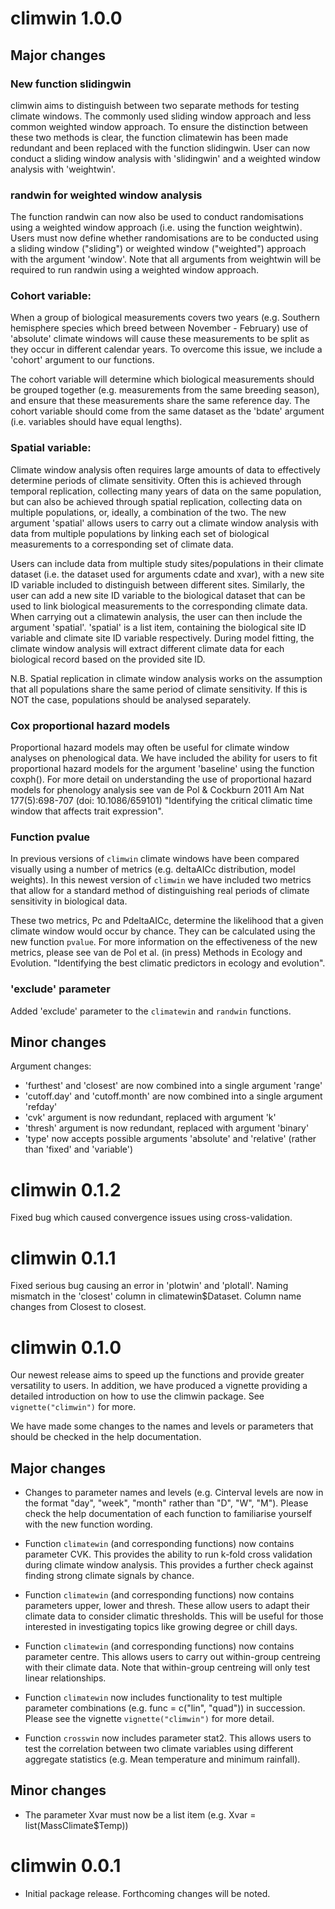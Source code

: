 # climwin 1.0.0

## Major changes

### New function slidingwin
climwin aims to distinguish between two separate methods for testing climate windows. The commonly used sliding window approach and less common weighted window approach. To ensure the distinction between these two methods is clear, the function climatewin has been made redundant and been replaced with the function slidingwin. User can now conduct a sliding window analysis with 'slidingwin' and a weighted window analysis with 'weightwin'. 

### randwin for weighted window analysis
The function randwin can now also be used to conduct randomisations using a weighted window approach (i.e. using the function weightwin). Users must now define whether randomisations are to be conducted using a sliding window ("sliding") or weighted window ("weighted") approach with the argument 'window'. Note that all arguments from weightwin will be required to run randwin using a weighted window approach.

### Cohort variable:
When a group of biological measurements covers two years (e.g. Southern hemisphere species which breed between November - February) use of 'absolute' climate windows will cause these measurements to be split as they occur in different calendar years. To overcome this issue, we include a 'cohort' argument to our functions. 

The cohort variable will determine which biological measurements should be grouped together (e.g. measurements from the same breeding season), and ensure that these measurements share the same reference day. The cohort variable should come from the same dataset as the 'bdate' argument (i.e. variables should have equal lengths).

### Spatial variable:
Climate window analysis often requires large amounts of data to effectively determine periods of climate sensitivity. Often this is achieved through temporal replication, collecting many years of data on the same population, but can also be achieved through spatial replication, collecting data on multiple populations, or, ideally, a combination of the two. The new argument 'spatial' allows users to carry out a climate window analysis with data from multiple populations by linking each set of biological measurements to a corresponding set of climate data.

Users can include data from multiple study sites/populations in their climate dataset (i.e. the dataset used for arguments cdate and xvar), with a new site ID variable included to distinguish between different sites. Similarly, the user can add a new site ID variable to the biological dataset that can be used to link biological measurements to the corresponding climate data. When carrying out a climatewin analysis, the user can then include the argument 'spatial'. 'spatial' is a list item, containing the biological site ID variable and climate site ID variable respectively. During model fitting, the climate window analysis will extract different climate data for each biological record based on the provided site ID.

N.B. Spatial replication in climate window analysis works on the assumption that all populations share the same period of climate sensitivity. If this is NOT the case, populations should be analysed separately.

### Cox proportional hazard models
Proportional hazard models may often be useful for climate window analyses on phenological data. We have included the ability for users to fit proportional hazard models for the argument 'baseline' using the function coxph().  For more detail on understanding the use of proportional hazard models for phenology analysis see van de Pol & Cockburn 2011 Am Nat 177(5):698-707 (doi: 10.1086/659101) "Identifying the critical climatic time window that affects trait expression".

### Function pvalue
In previous versions of `climwin` climate windows have been compared visually using a number of metrics (e.g. deltaAICc distribution, model weights). In this newest version of `climwin` we have included two metrics that allow for a standard method of distinguishing real periods of climate sensitivity in biological data.

These two metrics, Pc and PdeltaAICc, determine the likelihood that a given climate window would occur by chance. They can be calculated using the new function `pvalue`. For more information on the effectiveness of the new metrics, please see van de Pol et al. (in press) Methods in Ecology and Evolution. "Identifying the best climatic predictors in ecology and evolution".

### 'exclude' parameter
Added 'exclude' parameter to the `climatewin` and `randwin` functions.

## Minor changes

Argument changes:
- 'furthest' and 'closest' are now combined into a single argument 'range'
- 'cutoff.day' and 'cutoff.month' are now combined into a single argument 'refday'
- 'cvk' argument is now redundant, replaced with argument 'k'
- 'thresh' argument is now redundant, replaced with argument 'binary'
- 'type' now accepts possible arguments 'absolute' and 'relative' (rather than 'fixed' and 'variable')

# climwin 0.1.2

Fixed bug which caused convergence issues using cross-validation.

# climwin 0.1.1

Fixed serious bug causing an error in 'plotwin' and 'plotall'. Naming mismatch in the 'closest' column in climatewin$Dataset. Column name changes from Closest to closest.

# climwin 0.1.0

Our newest release aims to speed up the functions and provide greater versatility to users. In addition, we have produced a vignette providing a detailed introduction on how to use the climwin package. See `vignette("climwin")` for more.

We have made some changes to the names and levels or parameters that should be checked in the help documentation.

## Major changes

* Changes to parameter names and levels (e.g. Cinterval levels are now in the format "day", "week", "month" rather than "D", "W", "M"). Please check the help documentation of each function to familiarise yourself with the new function wording.

* Function `climatewin` (and corresponding functions) now contains parameter CVK. This provides the ability to run k-fold cross validation during climate window analysis. This provides a further check against finding strong climate signals by chance.

* Function `climatewin` (and corresponding functions) now contains parameters upper, lower and thresh. These allow users to adapt their climate data to consider climatic thresholds. This will be useful for those interested in investigating topics like growing degree or chill days.

* Function `climatewin` (and corresponding functions) now contains parameter centre. This allows users to carry out within-group centreing with their climate data. Note that within-group centreing will only test linear relationships.

* Function `climatewin` now includes functionality to test multiple parameter combinations (e.g. func = c("lin", "quad")) in succession. Please see the vignette `vignette("climwin")` for more detail.

* Function `crosswin` now includes parameter stat2. This allows users to test the correlation between two climate variables using different aggregate statistics (e.g. Mean temperature and minimum rainfall).

## Minor changes

* The parameter Xvar must now be a list item (e.g. Xvar = list(MassClimate$Temp)) 

# climwin 0.0.1

* Initial package release. Forthcoming changes will be noted.